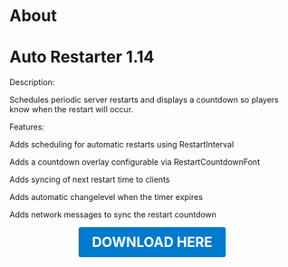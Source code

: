# About

# Auto Restarter 1.14

Description:

Schedules periodic server restarts and displays a countdown so players know when the restart will occur.

Features:

Adds scheduling for automatic restarts using RestartInterval

Adds a countdown overlay configurable via RestartCountdownFont

Adds syncing of next restart time to clients

Adds automatic changelevel when the timer expires

Adds network messages to sync the restart countdown

<p align="center"><a href="https://github.com/LiliaFramework/Modules/raw/refs/heads/gh-pages/autorestarter.zip" style="display:inline-block;padding:12px 24px;font-size:1.5rem;font-weight:bold;text-decoration:none;color:#fff;background-color:#007acc;border-radius:4px;">DOWNLOAD HERE</a></p>